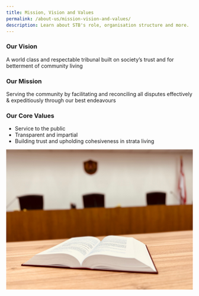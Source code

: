 ```yaml
---
title: Mission, Vision and Values
permalink: /about-us/mission-vision-and-values/
description: Learn about STB's role, organisation structure and more.
---
```

### Our Vision

A world class and respectable tribunal built on society’s trust and for betterment of community living

### Our Mission

Serving the community by facilitating and reconciling all disputes effectively & expeditiously through our best endeavours

### Our Core Values

*   Service to the public
*   Transparent and impartial
*   Building trust and upholding cohesiveness in strata living

![](/images/strata-title-book.jpg)